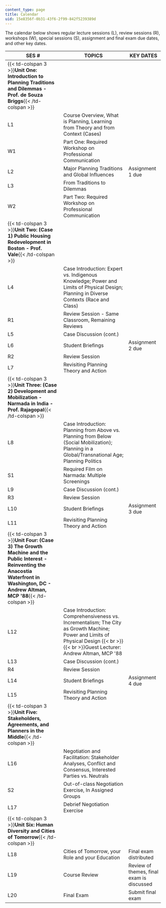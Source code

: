 ```yaml
---
content_type: page
title: Calendar
uid: 15e8356f-0b31-43f6-2f99-842f5239389d
---
```


The calendar below shows regular lecture sessions (L), review sessions (R), workshops (W), special sessions (S), assignment and final exam due dates, and other key dates.

| SES # | TOPICS | KEY DATES |
| --- | --- | --- |
| {{< td-colspan 3 >}}**Unit One: Introduction to Planning Traditions and Dilemmas - Prof. de Souza Briggs**{{< /td-colspan >}} |||
| L1 | Course Overview, What is Planning, Learning from Theory and from Context (Cases) |  |
| W1 | Part One: Required Workshop on Professional Communication |  |
| L2 | Major Planning Traditions and Global Influences | Assignment 1 due |
| L3 | From Traditions to Dilemmas |  |
| W2 | Part Two: Required Workshop on Professional Communication |  |
| {{< td-colspan 3 >}}**Unit Two: (Case 1) Public Housing Redevelopment in Boston - Prof. Vale**{{< /td-colspan >}} |||
| L4 | Case Introduction: Expert vs. Indigenous Knowledge; Power and Limits of Physical Design; Planning in Diverse Contexts (Race and Class) |  |
| R1 | Review Session - Same Classroom, Remaining Reviews |  |
| L5 | Case Discussion (cont.) |  |
| L6 | Student Briefings | Assignment 2 due |
| R2 | Review Session |  |
| L7 | Revisiting Planning Theory and Action |  |
| {{< td-colspan 3 >}}**Unit Three: (Case 2) Development and Mobilization - Narmada in India - Prof. Rajagopal**{{< /td-colspan >}} |||
| L8 | Case Introduction: Planning from Above vs. Planning from Below (Social Mobilization); Planning in a Global/Transnational Age; Planning Politics |  |
| S1 | Required Film on Narmada: Multiple Screenings |  |
| L9 | Case Discussion (cont.) |  |
| R3 | Review Session |  |
| L10 | Student Briefings | Assignment 3 due |
| L11 | Revisiting Planning Theory and Action |  |
| {{< td-colspan 3 >}}**Unit Four: (Case 3) The Growth Machine and the Public Interest - Reinventing the Anacostia Waterfront in Washington, DC - Andrew Altman, MCP '88**{{< /td-colspan >}} |||
| L12 | Case Introduction: Comprehensiveness vs. Incrementalism; The City as Growth Machine; Power and Limits of Physical Design  {{< br >}}  {{< br >}}Guest Lecturer: Andrew Altman, MCP '88 |  |
| L13 | Case Discussion (cont.) |  |
| R4 | Review Session |  |
| L14 | Student Briefings | Assignment 4 due |
| L15 | Revisiting Planning Theory and Action |  |
| {{< td-colspan 3 >}}**Unit Five: Stakeholders, Agreements, and Planners in the Middle**{{< /td-colspan >}} |||
| L16 | Negotiation and Facilitation: Stakeholder Analyses, Conflict and Consensus, Interested Parties vs. Neutrals |  |
| S2 | Out-of-class Negotiation Exercise, In Assigned Groups |  |
| L17 | Debrief Negotiation Exercise |  |
| {{< td-colspan 3 >}}**Unit Six: Human Diversity and Cities of Tomorrow**{{< /td-colspan >}} |||
| L18 | Cities of Tomorrow, your Role and your Education | Final exam distributed |
| L19 | Course Review | Review of themes, final exam is discussed |
| L20 | Final Exam | Submit final exam